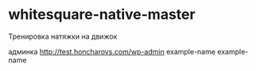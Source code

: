 whitesquare-native-master
=========================

Тренировка натяжки на движок

админка
http://test.honcharovs.com/wp-admin
example-name
example-name

